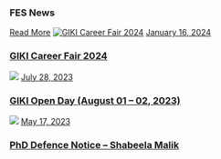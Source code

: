 ### FES News
[Read More](https://giki.edu.pk/news/)
[![GIKI Career Fair 2024](https://giki.edu.pk/wp-content/uploads/2024/01/Career-Fair-Programs-700x430.jpg)](https://giki.edu.pk/2024/01/16/career-fair-2024/)
[January 16, 2024](https://giki.edu.pk/2024/01/16/)
### [GIKI Career Fair 2024](https://giki.edu.pk/2024/01/16/career-fair-2024/)
[![](https://giki.edu.pk/fbs/fes-news/)](https://giki.edu.pk/2023/07/28/giki-open-day/)
[July 28, 2023](https://giki.edu.pk/2023/07/28/)
### [GIKI Open Day (August 01 – 02, 2023)](https://giki.edu.pk/2023/07/28/giki-open-day/)
[![](https://giki.edu.pk/fbs/fes-news/)](https://giki.edu.pk/2023/05/17/phd-defence-notice-shabeela-malik/)
[May 17, 2023](https://giki.edu.pk/2023/05/17/)
### [PhD Defence Notice – Shabeela Malik](https://giki.edu.pk/2023/05/17/phd-defence-notice-shabeela-malik/)
